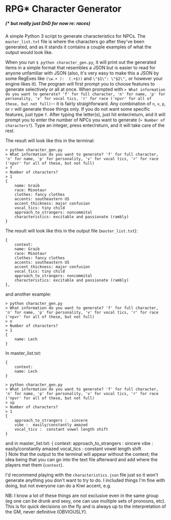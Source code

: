 # RPG* Character Generator
##### (* but really just DnD for now re: races)

A simple Python 3 script to generate characteristics for NPCs.
The `master_list.txt` file is where the characters go after they've been generated, and as it stands it contains a couple examples of what the output would look like. 

When you run `$ python character_gen.py`, it will print out the generated items in a simple format that resembles a JSON but is easier to read for anyone unfamiliar with JSON (also, it's very easy to make this a JSON by some RegExes like `(\w.+ ):  (.+$))` and `\"$1\": \"$2\",` or however your engine likes it). The program will first prompt you to choose features to generate selectively or all at once. When prompted with `> What information do you want to generate? 'f' for full character, 'n' for name, 'p' for personality, 'v' for vocal tics, 'r' for race ('npvr' for all of these, but not full)`-- it is fairly straighforward. Any combination of `n`, `v`, `p`, or `r` will generate those things only. If you do not want some specific features, just type `f`.
After typing the letter(s), just hit enter/return, and it will prompt you to enter the number of NPCs you want to generate (`> Number of characters?`). Type an integer, press enter/return, and it will take care of the rest.

The result will look like this in the terminal:
```
> python character_gen.py
> What information do you want to generate? 'f' for full character, 'n' for name, 'p' for personality, 'v' for vocal tics, 'r' for race ('npvr' for all of these, but not full)
> f
> Number of characters?
> 1
{
	name: Graib
	race: Minotaur
	clothes: fancy clothes
	accents: southeastern US
	accent_thickness: major confusion
	vocal_tics: tiny child
	approach_to_strangers: noncommital
	characteristics: excitable and passionate (rambly)
}
```

The result will look like this in the output file (`master_list.txt`):
```
{
	context: 
	name: Graib
	race: Minotaur
	clothes: fancy clothes
	accents: southeastern US
	accent_thickness: major confusion
	vocal_tics: tiny child
	approach_to_strangers: noncommital
	characteristics: excitable and passionate (rambly)
},
```
and another example:
```
> python character_gen.py
> What information do you want to generate? 'f' for full character, 'n' for name, 'p' for personality, 'v' for vocal tics, 'r' for race ('npvr' for all of these, but not full)
> n
> Number of characters?
> 1
{
	name: Lech
}
```
In master_list.txt:
```
{
	context:
	name: Lech
}
```
```
> python character_gen.py
> What information do you want to generate? 'f' for full character, 'n' for name, 'p' for personality, 'v' for vocal tics, 'r' for race ('npvr' for all of these, but not full)
> vp
> Number of characters?
> 1
{
	approach_to_strangers :  sincere
	vibe :  easily/constantly amazed
	vocal_tics :  constant vowel length shift
}
```
and in master_list.txt:
{
	context:
	approach_to_strangers :  sincere
	vibe :  easily/constantly amazed
	vocal_tics :  constant vowel length shift	
}
Note that the output to the terminal will appear without the context; the idea being that you can go into the text file afterward and add where the players met them (`context`).

I'd recommend playing with the `characteristics.json` file just so it won't generate anything you don't want to try to do. I included things I'm fine with doing, but not everyone can do a Kiwi accent, e.g.

NB: I know a lot of these things are not exclusive even in the same group (eg one can be drunk and sexy, one can use multiple sets of pronouns, etc). This is for quick decisions on the fly and is always up to the interpretation of the GM, never definitive (OBVIOUSLY).